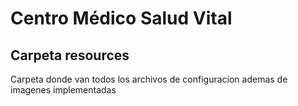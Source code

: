 # Centro Médico Salud Vital


## Carpeta resources


Carpeta donde van todos los archivos de configuracion ademas de imagenes implementadas
